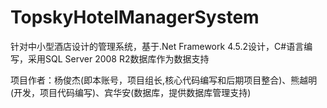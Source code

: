 # TopskyHotelManagerSystem
针对中小型酒店设计的管理系统，基于.Net Framework 4.5.2设计，C#语言编写，采用SQL Server 2008 R2数据库作为数据支持

项目作者：杨俊杰(即本账号，项目组长,核心代码编写和后期项目整合)、熊越明(开发，项目代码编写)、宾华安(数据库，提供数据库管理支持)
